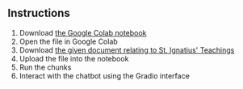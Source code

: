 ## Instructions

1. Download [the Google Colab notebook](Llama_3.2_Gradio_Application.ipynb)
2. Open the file in Google Colab
3. Download [the given document relating to St. Ignatius' Teachings](Data/document.pdf)
4. Upload the file into the notebook
5. Run the chunks
6. Interact with the chatbot using the Gradio interface
